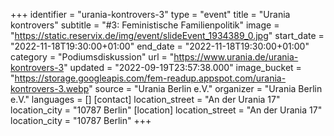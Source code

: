 +++
identifier = "urania-kontrovers-3"
type = "event"
title = "Urania kontrovers"
subtitle = "#3: Feministische Familienpolitik"
image = "https://static.reservix.de/img/event/slideEvent_1934389_0.jpg"
start_date = "2022-11-18T19:30:00+01:00"
end_date = "2022-11-18T19:30:00+01:00"
category = "Podiumsdiskussion"
url = "https://www.urania.de/urania-kontrovers-3"
updated = "2022-09-19T23:57:38.000"
image_bucket = "https://storage.googleapis.com/fem-readup.appspot.com/urania-kontrovers-3.webp"
source = "Urania Berlin e.V."
organizer = "Urania Berlin e.V."
languages = []
[contact]
location_street = "An der Urania 17"
location_city = "10787 Berlin"
[location]
location_street = "An der Urania 17"
location_city = "10787 Berlin"
+++